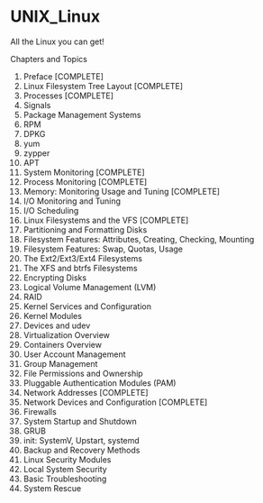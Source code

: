 # UNIX_Linux

All the Linux you can get!

Chapters and Topics

1.	Preface [COMPLETE]
2.	Linux Filesystem Tree Layout [COMPLETE]
3.	Processes [COMPLETE]
4.	Signals
5.	Package Management Systems
6.	RPM
7.	DPKG
8.	yum
9.	zypper
10.	APT
11.	System Monitoring [COMPLETE]
12.	Process Monitoring [COMPLETE]
13.	Memory: Monitoring Usage and Tuning [COMPLETE]
14.	I/O Monitoring and Tuning
15.	I/O Scheduling
16.	Linux Filesystems and the VFS [COMPLETE]
17.	Partitioning and Formatting Disks
18.	Filesystem Features: Attributes, Creating, Checking, Mounting
19.	Filesystem Features: Swap, Quotas, Usage
20.	The Ext2/Ext3/Ext4 Filesystems
21.	The XFS and btrfs Filesystems
22.	Encrypting Disks
23.	Logical Volume Management (LVM)
24.	RAID
25.	Kernel Services and Configuration
26.	Kernel Modules
27.	Devices and udev
28.	Virtualization Overview
29.	Containers Overview
30.	User Account Management
31.	Group Management
32.	File Permissions and Ownership
33.	Pluggable Authentication Modules (PAM)
34.	Network Addresses [COMPLETE]
35.	Network Devices and Configuration [COMPLETE]
36.	Firewalls
37.	System Startup and Shutdown
38.	GRUB
39.	init: SystemV, Upstart, systemd
40.	Backup and Recovery Methods
41.	Linux Security Modules
42.	Local System Security
43.	Basic Troubleshooting
44.	System Rescue
